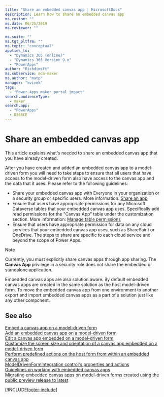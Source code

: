 ```yaml
---
title: "Share an embedded canvas app | MicrosoftDocs"
description: Learn how to share an embedded canvas app
ms.custom: ""
ms.date: 06/25/2019
ms.reviewer: ""

ms.suite: ""
ms.tgt_pltfrm: ""
ms.topic: "conceptual"
applies_to: 
  - "Dynamics 365 (online)"
  - "Dynamics 365 Version 9.x"
  - "PowerApps"
author: "Richdimsft"
ms.subservice: mda-maker
ms.author: "matp"
manager: "kvivek"
tags: 
  - "Power Apps maker portal impact"
search.audienceType: 
  - maker
search.app: 
  - "PowerApps"
  - D365CE
---
```


# Share an embedded canvas app

This article explains what's needed to share an embedded canvas app that you have already created.

After you have created and added an embedded canvas app to a model-driven form you will need to take steps to ensure that all users that have access to the model-driven form also have access to the canvas app and the data that it uses. Please refer to the following guidelines:
-	Share your embedded canvas app with Everyone in your organization or a security group or specific users. More information: [Share an app](../canvas-apps/share-app.md#share-an-app)
-	Ensure that users have appropriate permissions for any Microsoft Dataverse tables that your embedded canvas app uses. Specifically add read permissions for the "Canvas App" table under the customization section.  More information: [Manage table permissions](../canvas-apps/share-app.md#manage-table-permissions)
-	Ensure that users have appropriate permission for data on any cloud services that your embedded canvas app uses, such as SharePoint or OneDrive. The steps to share are specific to each cloud service and beyond the scope of Power Apps.

> [!NOTE]
> Currently, you must explicitly share canvas apps through app sharing. The **Canvas App** privilege in a security role does not share the embedded or standalone application. 

Embedded canvas apps are also solution aware. By default embedded canvas apps are created in the same solution as the host model-driven form. To move the embedded canvas app from one environment to another export and import embedded canvas apps as a part of a solution just like any other component.

## See also
[Embed a canvas app on a model-driven form](embed-canvas-app-in-form.md) <br />
[Add an embedded canvas app on a model-driven form](embedded-canvas-app-add-classic-designer.md) <br />
[Edit a canvas app embedded on a model-driven form](embedded-canvas-app-edit-classic-designer.md) <br />
[Customize the screen size and orientation of a canvas app embedded on a model-driven form](embedded-canvas-app-customize-screen.md) <br />
[Perform predefined actions on the host form from within an embedded canvas app](embedded-canvas-app-actions.md) <br />
[ModelDrivenFormIntegration control's properties and actions](embedded-canvas-app-properties-actions.md) <br />
[Guidelines on working with embedded canvas apps](embedded-canvas-app-guidelines.md) <br />
[Migrating embedded canvas apps on model-driven forms created using the public preview release to latest](embedded-canvas-app-migrate-from-preview.md) <br />


[!INCLUDE[footer-include](../../includes/footer-banner.md)]
